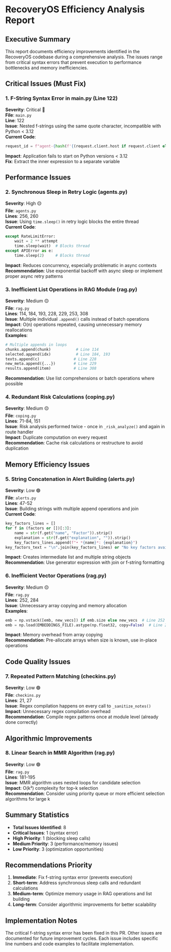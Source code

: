 # RecoveryOS Efficiency Analysis Report

## Executive Summary

This report documents efficiency improvements identified in the RecoveryOS codebase during a comprehensive analysis. The issues range from critical syntax errors that prevent execution to performance bottlenecks and memory inefficiencies.

## Critical Issues (Must Fix)

### 1. F-String Syntax Error in main.py (Line 122)
**Severity**: Critical 🔴  
**File**: `main.py`  
**Line**: 122  
**Issue**: Nested f-strings using the same quote character, incompatible with Python < 3.12  
**Current Code**:
```python
request_id = f"agent-{hash(f'{(request.client.host if request.client else 'unknown')}-{datetime.utcnow().timestamp()}') % 10**8}"
```
**Impact**: Application fails to start on Python versions < 3.12  
**Fix**: Extract the inner expression to a separate variable

## Performance Issues

### 2. Synchronous Sleep in Retry Logic (agents.py)
**Severity**: High 🟡  
**File**: `agents.py`  
**Lines**: 256, 260  
**Issue**: Using `time.sleep()` in retry logic blocks the entire thread  
**Current Code**:
```python
except RateLimitError:
    wait = 2 ** attempt
    time.sleep(wait)  # Blocks thread
except APIError as e:
    time.sleep(2)     # Blocks thread
```
**Impact**: Reduces concurrency, especially problematic in async contexts  
**Recommendation**: Use exponential backoff with async sleep or implement proper async retry patterns

### 3. Inefficient List Operations in RAG Module (rag.py)
**Severity**: Medium 🟡  
**File**: `rag.py`  
**Lines**: 114, 184, 193, 228, 229, 253, 308  
**Issue**: Multiple individual `.append()` calls instead of batch operations  
**Impact**: O(n) operations repeated, causing unnecessary memory reallocations  
**Examples**:
```python
# Multiple appends in loops
chunks.append(chunk)           # Line 114
selected.append(idx)           # Line 184, 193
texts.append(c)               # Line 228
new_meta.append({...})        # Line 229
results.append(item)          # Line 308
```
**Recommendation**: Use list comprehensions or batch operations where possible

### 4. Redundant Risk Calculations (coping.py)
**Severity**: Medium 🟡  
**File**: `coping.py`  
**Lines**: 71-84, 151  
**Issue**: Risk analysis performed twice - once in `_risk_analyze()` and again in route handler  
**Impact**: Duplicate computation on every request  
**Recommendation**: Cache risk calculations or restructure to avoid duplication

## Memory Efficiency Issues

### 5. String Concatenation in Alert Building (alerts.py)
**Severity**: Low 🟢  
**File**: `alerts.py`  
**Lines**: 47-52  
**Issue**: Building strings with multiple append operations and join  
**Current Code**:
```python
key_factors_lines = []
for f in (factors or [])[:3]:
    name = str(f.get("name", "Factor")).strip()
    explanation = str(f.get("explanation", "")).strip()
    key_factors_lines.append(f"• *{name}*: {explanation}")
key_factors_text = "\n".join(key_factors_lines) or "No key factors available."
```
**Impact**: Creates intermediate list and multiple string objects  
**Recommendation**: Use generator expression with join or f-string formatting

### 6. Inefficient Vector Operations (rag.py)
**Severity**: Medium 🟡  
**File**: `rag.py`  
**Lines**: 252, 284  
**Issue**: Unnecessary array copying and memory allocation  
**Examples**:
```python
emb = np.vstack([emb, new_vecs]) if emb.size else new_vecs  # Line 252
emb = np.load(EMBEDDINGS_FILE).astype(np.float32, copy=False)  # Line 284
```
**Impact**: Memory overhead from array copying  
**Recommendation**: Pre-allocate arrays when size is known, use in-place operations

## Code Quality Issues

### 7. Repeated Pattern Matching (checkins.py)
**Severity**: Low 🟢  
**File**: `checkins.py`  
**Lines**: 21, 27  
**Issue**: Regex compilation happens on every call to `_sanitize_notes()`  
**Impact**: Unnecessary regex compilation overhead  
**Recommendation**: Compile regex patterns once at module level (already done correctly)

## Algorithmic Improvements

### 8. Linear Search in MMR Algorithm (rag.py)
**Severity**: Low 🟢  
**File**: `rag.py`  
**Lines**: 181-195  
**Issue**: MMR algorithm uses nested loops for candidate selection  
**Impact**: O(k²) complexity for top-k selection  
**Recommendation**: Consider using priority queue or more efficient selection algorithms for large k

## Summary Statistics

- **Total Issues Identified**: 8
- **Critical Issues**: 1 (syntax error)
- **High Priority**: 1 (blocking sleep calls)
- **Medium Priority**: 3 (performance/memory issues)
- **Low Priority**: 3 (optimization opportunities)

## Recommendations Priority

1. **Immediate**: Fix f-string syntax error (prevents execution)
2. **Short-term**: Address synchronous sleep calls and redundant calculations
3. **Medium-term**: Optimize memory usage in RAG operations and list building
4. **Long-term**: Consider algorithmic improvements for better scalability

## Implementation Notes

The critical f-string syntax error has been fixed in this PR. Other issues are documented for future improvement cycles. Each issue includes specific line numbers and code examples to facilitate implementation.
